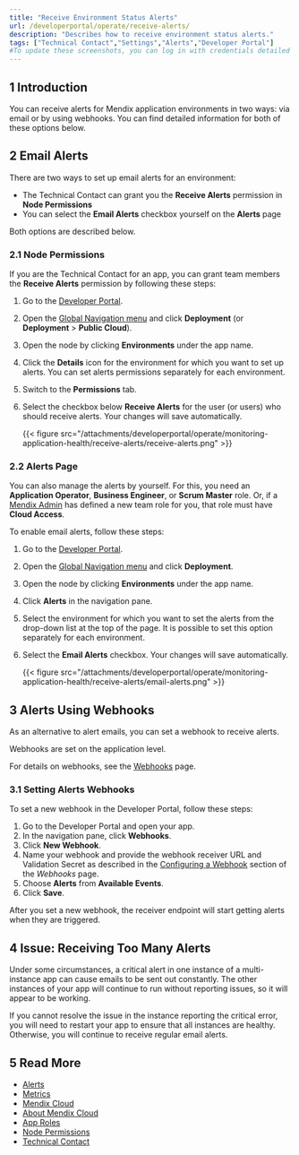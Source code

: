 ```yaml
---
title: "Receive Environment Status Alerts"
url: /developerportal/operate/receive-alerts/
description: "Describes how to receive environment status alerts."
tags: ["Technical Contact","Settings","Alerts","Developer Portal"]
#To update these screenshots, you can log in with credentials detailed in How to Update Screenshots Using Team Apps.
---
```


## 1 Introduction

You can receive alerts for Mendix application environments in two ways: via email or by using webhooks. You can find detailed information for both of these options below.

## 2 Email Alerts

There are two ways to set up email alerts for an environment:

* The Technical Contact can grant you the **Receive Alerts** permission in **Node Permissions**
* You can select the **Email Alerts** checkbox yourself on the **Alerts** page

Both options are described below.

### 2.1 Node Permissions  

If you are the Technical Contact for an app, you can grant team members the **Receive Alerts** permission by following these steps:

1. Go to the [Developer Portal](http://sprintr.home.mendix.com).
2. Open the [Global Navigation menu](/developerportal/global-navigation/) and click **Deployment** (or **Deployment** > **Public Cloud**).
3. Open the node by clicking **Environments** under the app name.
4. Click the **Details** icon for the environment for which you want to set up alerts. You can set alerts permissions separately for each environment.
5. Switch to the **Permissions** tab.
6. Select the checkbox below **Receive Alerts** for the user (or users) who should receive alerts. Your changes will save automatically.

    {{< figure src="/attachments/developerportal/operate/monitoring-application-health/receive-alerts/receive-alerts.png" >}}

### 2.2 Alerts Page

You can also manage the alerts by yourself. For this, you need an **Application Operator**, **Business Engineer**, or **Scrum Master** role. Or, if a [Mendix Admin](/control-center/#members) has defined a new team role for you, that role must have **Cloud Access**.

To enable email alerts, follow these steps:

1. Go to the [Developer Portal](http://sprintr.home.mendix.com).
2. Open the [Global Navigation menu](/developerportal/global-navigation/) and click **Deployment**.
3. Open the node by clicking **Environments** under the app name.
4. Click **Alerts** in the navigation pane.
5. Select the environment for which you want to set the alerts from the drop-down list at the top of the page. It is possible to set this option separately for each environment.
6. Select the **Email Alerts** checkbox.  Your changes will save automatically.

    {{< figure src="/attachments/developerportal/operate/monitoring-application-health/receive-alerts/email-alerts.png" >}}

## 3 Alerts Using Webhooks 

As an alternative to alert emails, you can set a webhook to receive alerts.

Webhooks are set on the application level.

For details on webhooks, see the [Webhooks](/developerportal/deploy/webhooks/) page.

### 3.1 Setting Alerts Webhooks

To set a new webhook in the Developer Portal, follow these steps:

1. Go to the Developer Portal and open your app.
1. In the navigation pane, click **Webhooks**.
1. Click **New Webhook**.
1. Name your webhook and provide the webhook receiver URL and Validation Secret as described in the [Configuring a Webhook](/developerportal/deploy/webhooks/#setting-up) section of the *Webhooks* page.
1. Choose **Alerts** from **Available Events**.
1. Click **Save**.

After you set a new webhook, the receiver endpoint will start getting alerts when they are triggered. 

## 4 Issue: Receiving Too Many Alerts

Under some circumstances, a critical alert in one instance of a multi-instance app can cause emails to be sent out constantly. The other instances of your app will continue to run without reporting issues, so it will appear to be working.

If you cannot resolve the issue in the instance reporting the critical error, you will need to restart your app to ensure that all instances are healthy. Otherwise, you will continue to receive regular email alerts.

## 5 Read More

* [Alerts](/developerportal/operate/monitoring-application-health/)
* [Metrics](/developerportal/operate/metrics/)
* [Mendix Cloud](/developerportal/deploy/mendix-cloud-deploy/)
* [About Mendix Cloud](/developerportal/deploy/mxcloudv4/)
* [App Roles](/developerportal/general/app-roles/)
* [Node Permissions](/developerportal/deploy/node-permissions/) 
* [Technical Contact](/developerportal/general/app-roles/#technical-contact)
